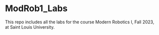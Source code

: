 # ModRob1_Labs
This repo includes all the labs for the course Modern Robotics I, Fall 2023, at Saint Louis University. 
